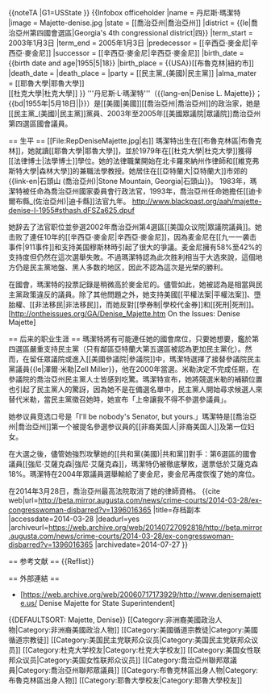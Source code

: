 {{noteTA
|G1=USState
}}
{{Infobox officeholder
|name = 丹尼斯·瑪潔特
|image = Majette-denise.jpg
|state = [[喬治亞州|喬治亞州]]
|district = {{le|喬治亞州第四國會選區|Georgia's 4th congressional district|四}}
|term_start = 2003年1月3日
|term_end = 2005年1月3日
|predecessor = [[辛西亞·麥金尼|辛西亞·麥金尼]]
|successor = [[辛西亞·麥金尼|辛西亞·麥金尼]]
|birth_date = {{birth date and age|1955|5|18}}
|birth_place = {{USA}}[[布魯克林|紐約市]]
|death_date =
|death_place =
|party = [[民主黨_(美國)|民主黨]]
|alma_mater = [[耶魯大學|耶魯大學]]<br>[[杜克大學|杜克大學]]
}}
'''丹尼斯·L·瑪潔特'''（{{lang-en|Denise L. Majette}}；{{bd|1955年|5月18日||}}）是[[美國|美國]][[喬治亞州|喬治亞州]]的政治家，她是[[民主黨_(美國)|民主黨]]黨員、2003年至2005年[[美國眾議院|眾議院]]喬治亞州第四選區國會議員。

== 生平 ==
[[File:RepDeniseMajette.jpg|右]]
瑪潔特出生在[[布魯克林區|布魯克林]]，她就讀[[耶魯大學|耶魯大學]]，並於1979年在[[杜克大學|杜克大學]]獲得[[法律博士|法學博士]]學位。她的法律職業開始在北卡羅來納州作律師和[[維克弗斯特大學|森林大學]]的兼職法學教授。她居住在[[亞特蘭大|亞特蘭大]]市郊的{{link-en|石頭山 (喬治亞州)|Stone Mountain, Georgia|石頭山}}。 1983年，瑪潔特被任命為喬治亞州國家委員會行政法官，1993年，喬治亞州任命她擔任[[迪卡爾布縣_(佐治亞州)|迪卡縣]]法官九年。 <ref>http://www.blackpast.org/aah/majette-denise-l-1955#sthash.dFSZa625.dpuf</ref>

她辞去了法官职位並參選2002年喬治亞州第4選區[[美国众议院|眾議院議員]]。她击败了連任10年的[[辛西亞·麥金尼|辛西亞·麥金尼]]，因為麦金尼在[[九一一袭击事件|911事件]]和支持美国穆斯林時引起了很大的爭議。麦金尼擁有58%至42%的支持度但仍然在這次選舉失敗。不過瑪潔特認為此次胜利相当于大选來說，這個地方仍是民主黨地盤、黑人多数的地区，因此不認為這次是光榮的勝利。

在國會，瑪潔特的投票記錄是稍微高於麥金尼的。儘管如此，她被認為是相當與民主黨政策違反的議員。除了其他問題之外，她支持美國[[平權法案|平權法案]]、墮胎權、[[非法移民|非法移民]]，而她反對[[學券制|學校代金券]]和[[死刑|死刑]]。 <ref>[http://ontheissues.org/GA/Denise_Majette.htm On the Issues: Denise Majette]</ref>

== 后来的职业生涯 ==
瑪潔特將有可能連任她的國會席位，只要她想要，鑑於第四選區嚴重支持民主黨（只有鄰區亞特蘭大第五選區被認為更加民主黨化）。然而，在留任眾議院或進入[[美國參議院|參議院]]中，瑪潔特選擇了接替參議院民主黨議員{{le|澤爾·米勒|Zell Miller}}，他在2000年當選。米勒決定不完成任期，在參議院的喬治亞州民主黨人士皆感到吃驚。瑪潔特宣布，她將競選米勒的補額位置也引起了民主黨人的驚訝，因為她不是在備選名單中，民主黨人開始尋求候選人來替代米勒，當民主黨徵召她時，她宣布「上帝讓我不得不參選參議員」。

她参议員竞选口号是「I'll be nobody's Senator, but yours.」瑪潔特是[[喬治亞州|喬治亞州]]第一个被提名參選参议員的[[非裔美国人|非裔美国人]]及第一位妇女。

在大選之後，儘管她強烈攻擊她的[[共和黨(美國)|共和黨]]對手：第6選區的國會議員[[強尼·艾薩克森|強尼·艾薩克森]]，瑪潔特仍被徹底擊敗，選票低於艾薩克森18%。瑪潔特在2004年眾議員選舉輸給了麥金尼，麥金尼再度恢復了她的席位。

在2014年3月28日，喬治亞州最高法院取消了她的律師資格。 <ref>{{cite web|url=http://beta.mirror.augusta.com/news/crime-courts/2014-03-28/ex-congresswoman-disbarred?v=1396016365 |title=存档副本 |accessdate=2014-03-28 |deadurl=yes |archiveurl=https://web.archive.org/web/20140727092818/http://beta.mirror.augusta.com/news/crime-courts/2014-03-28/ex-congresswoman-disbarred?v=1396016365 |archivedate=2014-07-27 }}</ref>

== 参考文献 ==
{{Reflist}}

== 外部連結 ==
* [https://web.archive.org/web/20060717173929/http://www.denisemajette.us/ Denise Majette for State Superintendent]

{{DEFAULTSORT: Majette, Denise}}
[[Category:非洲裔美國政治人物|Category:非洲裔美國政治人物]]
[[Category:美國循道宗教徒|Category:美國循道宗教徒]]
[[Category:美国民主党联邦众议员|Category:美国民主党联邦众议员]]
[[Category:杜克大学校友|Category:杜克大学校友]]
[[Category:美国女性联邦众议员|Category:美国女性联邦众议员]]
[[Category:喬治亞州聯邦眾議員|Category:喬治亞州聯邦眾議員]]
[[Category:布魯克林區出身人物|Category:布魯克林區出身人物]]
[[Category:耶魯大學校友|Category:耶魯大學校友]]